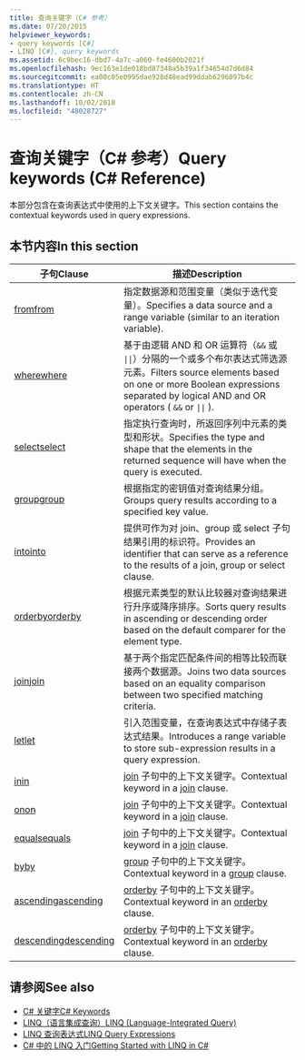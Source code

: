 ```yaml
---
title: 查询关键字（C# 参考）
ms.date: 07/20/2015
helpviewer_keywords:
- query keywords [C#]
- LINQ [C#], query keywords
ms.assetid: 6c9bec16-dbd7-4a7c-a060-fe4600b2021f
ms.openlocfilehash: 9ec163e1de018bd87348a5b39a1f34654d7d6d84
ms.sourcegitcommit: ea00c05e0995dae928d48ead99ddab6296097b4c
ms.translationtype: HT
ms.contentlocale: zh-CN
ms.lasthandoff: 10/02/2018
ms.locfileid: "48028727"
---
```

# <a name="query-keywords-c-reference"></a><span data-ttu-id="7872c-102">查询关键字（C# 参考）</span><span class="sxs-lookup"><span data-stu-id="7872c-102">Query keywords (C# Reference)</span></span>

<span data-ttu-id="7872c-103">本部分包含在查询表达式中使用的上下文关键字。</span><span class="sxs-lookup"><span data-stu-id="7872c-103">This section contains the contextual keywords used in query expressions.</span></span>

## <a name="in-this-section"></a><span data-ttu-id="7872c-104">本节内容</span><span class="sxs-lookup"><span data-stu-id="7872c-104">In this section</span></span>

|<span data-ttu-id="7872c-105">子句</span><span class="sxs-lookup"><span data-stu-id="7872c-105">Clause</span></span>|<span data-ttu-id="7872c-106">描述</span><span class="sxs-lookup"><span data-stu-id="7872c-106">Description</span></span>|
|------------|-----------------|
|[<span data-ttu-id="7872c-107">from</span><span class="sxs-lookup"><span data-stu-id="7872c-107">from</span></span>](from-clause.md)|<span data-ttu-id="7872c-108">指定数据源和范围变量（类似于迭代变量）。</span><span class="sxs-lookup"><span data-stu-id="7872c-108">Specifies a data source and a range variable (similar to an iteration variable).</span></span>|
|[<span data-ttu-id="7872c-109">where</span><span class="sxs-lookup"><span data-stu-id="7872c-109">where</span></span>](where-clause.md)|<span data-ttu-id="7872c-110">基于由逻辑 AND 和 OR 运算符（`&&` 或 <code>&#124;&#124;</code>）分隔的一个或多个布尔表达式筛选源元素。</span><span class="sxs-lookup"><span data-stu-id="7872c-110">Filters source elements based on one or more Boolean expressions separated by logical AND and OR operators ( `&&` or <code>&#124;&#124;</code> ).</span></span>|
|[<span data-ttu-id="7872c-111">select</span><span class="sxs-lookup"><span data-stu-id="7872c-111">select</span></span>](select-clause.md)|<span data-ttu-id="7872c-112">指定执行查询时，所返回序列中元素的类型和形状。</span><span class="sxs-lookup"><span data-stu-id="7872c-112">Specifies the type and shape that the elements in the returned sequence will have when the query is executed.</span></span>|
|[<span data-ttu-id="7872c-113">group</span><span class="sxs-lookup"><span data-stu-id="7872c-113">group</span></span>](group-clause.md)|<span data-ttu-id="7872c-114">根据指定的密钥值对查询结果分组。</span><span class="sxs-lookup"><span data-stu-id="7872c-114">Groups query results according to a specified key value.</span></span>|
|[<span data-ttu-id="7872c-115">into</span><span class="sxs-lookup"><span data-stu-id="7872c-115">into</span></span>](into.md)|<span data-ttu-id="7872c-116">提供可作为对 join、group 或 select 子句结果引用的标识符。</span><span class="sxs-lookup"><span data-stu-id="7872c-116">Provides an identifier that can serve as a reference to the results of a join, group or select clause.</span></span>|
|[<span data-ttu-id="7872c-117">orderby</span><span class="sxs-lookup"><span data-stu-id="7872c-117">orderby</span></span>](orderby-clause.md)|<span data-ttu-id="7872c-118">根据元素类型的默认比较器对查询结果进行升序或降序排序。</span><span class="sxs-lookup"><span data-stu-id="7872c-118">Sorts query results in ascending or descending order based on the default comparer for the element type.</span></span>|
|[<span data-ttu-id="7872c-119">join</span><span class="sxs-lookup"><span data-stu-id="7872c-119">join</span></span>](join-clause.md)|<span data-ttu-id="7872c-120">基于两个指定匹配条件间的相等比较而联接两个数据源。</span><span class="sxs-lookup"><span data-stu-id="7872c-120">Joins two data sources based on an equality comparison between two specified matching criteria.</span></span>|
|[<span data-ttu-id="7872c-121">let</span><span class="sxs-lookup"><span data-stu-id="7872c-121">let</span></span>](let-clause.md)|<span data-ttu-id="7872c-122">引入范围变量，在查询表达式中存储子表达式结果。</span><span class="sxs-lookup"><span data-stu-id="7872c-122">Introduces a range variable to store sub-expression results in a query expression.</span></span>|
|[<span data-ttu-id="7872c-123">in</span><span class="sxs-lookup"><span data-stu-id="7872c-123">in</span></span>](in.md)|<span data-ttu-id="7872c-124">[join](join-clause.md) 子句中的上下文关键字。</span><span class="sxs-lookup"><span data-stu-id="7872c-124">Contextual keyword in a [join](join-clause.md) clause.</span></span>|
|[<span data-ttu-id="7872c-125">on</span><span class="sxs-lookup"><span data-stu-id="7872c-125">on</span></span>](on.md)|<span data-ttu-id="7872c-126">[join](join-clause.md) 子句中的上下文关键字。</span><span class="sxs-lookup"><span data-stu-id="7872c-126">Contextual keyword in a [join](join-clause.md) clause.</span></span>|
|[<span data-ttu-id="7872c-127">equals</span><span class="sxs-lookup"><span data-stu-id="7872c-127">equals</span></span>](equals.md)|<span data-ttu-id="7872c-128">[join](join-clause.md) 子句中的上下文关键字。</span><span class="sxs-lookup"><span data-stu-id="7872c-128">Contextual keyword in a [join](join-clause.md) clause.</span></span>|
|[<span data-ttu-id="7872c-129">by</span><span class="sxs-lookup"><span data-stu-id="7872c-129">by</span></span>](by.md)|<span data-ttu-id="7872c-130">[group](group-clause.md) 子句中的上下文关键字。</span><span class="sxs-lookup"><span data-stu-id="7872c-130">Contextual keyword in a [group](group-clause.md) clause.</span></span>|
|[<span data-ttu-id="7872c-131">ascending</span><span class="sxs-lookup"><span data-stu-id="7872c-131">ascending</span></span>](ascending.md)|<span data-ttu-id="7872c-132">[orderby](orderby-clause.md) 子句中的上下文关键字。</span><span class="sxs-lookup"><span data-stu-id="7872c-132">Contextual keyword in an [orderby](orderby-clause.md) clause.</span></span>|
|[<span data-ttu-id="7872c-133">descending</span><span class="sxs-lookup"><span data-stu-id="7872c-133">descending</span></span>](descending.md)|<span data-ttu-id="7872c-134">[orderby](orderby-clause.md) 子句中的上下文关键字。</span><span class="sxs-lookup"><span data-stu-id="7872c-134">Contextual keyword in an [orderby](orderby-clause.md) clause.</span></span>|

## <a name="see-also"></a><span data-ttu-id="7872c-135">请参阅</span><span class="sxs-lookup"><span data-stu-id="7872c-135">See also</span></span>

- [<span data-ttu-id="7872c-136">C# 关键字</span><span class="sxs-lookup"><span data-stu-id="7872c-136">C# Keywords</span></span>](index.md)
- [<span data-ttu-id="7872c-137">LINQ（语言集成查询）</span><span class="sxs-lookup"><span data-stu-id="7872c-137">LINQ (Language-Integrated Query)</span></span>](../../programming-guide/concepts/linq/index.md)
- [<span data-ttu-id="7872c-138">LINQ 查询表达式</span><span class="sxs-lookup"><span data-stu-id="7872c-138">LINQ Query Expressions</span></span>](../../../csharp/programming-guide/linq-query-expressions/index.md)
- [<span data-ttu-id="7872c-139">C# 中的 LINQ 入门</span><span class="sxs-lookup"><span data-stu-id="7872c-139">Getting Started with LINQ in C#</span></span>](../../../csharp/programming-guide/concepts/linq/getting-started-with-linq.md)